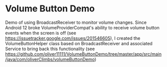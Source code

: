 # Volume Button Demo
Demo of using BroadcastReceiver to monitor volume changes.
Since Android 12 broke VolumeProviderCompat's ability to receive volume button events when the screen is off (see https://issuetracker.google.com/issues/201546605), I created the VolumeButtonHelper class based on BroadcastReceiver and associated Service to bring back this functionality (see https://github.com/oliver11111/VolumeButtonDemo/tree/master/app/src/main/java/com/oliverClimbs/volumeButtonDemo)
